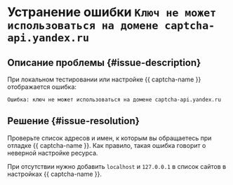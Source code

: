 # Устранение ошибки `Ключ не может использоваться на домене captcha-api.yandex.ru`


## Описание проблемы {#issue-description}

При локальном тестировании или настройке {{ captcha-name }} отображается ошибка:
```
Ошибка: ключ не может использоваться на домене captcha-api.yandex.ru
```

## Решение {#issue-resolution}

Проверьте список адресов и имен, к которым вы обращаетесь при отладке {{ captcha-name }}. Как правило, такая ошибка говорит о неверной настройке ресурса.

При отсутствии нужно добавить `localhost` и `127.0.0.1` в список сайтов в настройках {{ captcha-name }}.